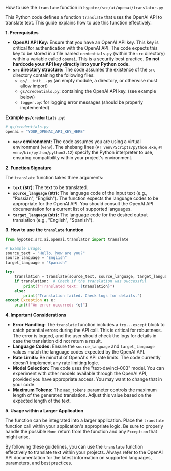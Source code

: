 How to use the `translate` function in `hypotez/src/ai/openai/translator.py`

This Python code defines a function `translate` that uses the OpenAI API to translate text. This guide explains how to use this function effectively.

**1. Prerequisites**

* **OpenAI API Key:** Ensure that you have an OpenAI API key.  This key is critical for authentication with the OpenAI API.  The code expects this key to be stored in a file named `credentials.py` (within the `src` directory) within a variable called `openai`.  This is a security best practice.  **Do not hardcode your API key directly into your Python code.**
* **`src` directory structure:** The code assumes the existence of the `src` directory containing the following files:
    * `gs/__init__.py` (an empty module, a directory, or otherwise must allow import)
    * `gs/credentials.py`: containing the OpenAI API key. (see example below)
    * `logger.py`: for logging error messages (should be properly implemented)


**Example `gs/credentials.py`:**

```python
# gs/credentials.py
openai = "YOUR_OPENAI_API_KEY_HERE"
```

* **`venv` environment:** The code assumes you are using a virtual environment (`venv`). The shebang lines (`#! venv/Scripts/python.exe`, `#! venv/bin/python/python3.12`) specify the Python interpreter to use, ensuring compatibility within your project's environment.

**2. Function Signature**

The `translate` function takes three arguments:

* **`text` (str):** The text to be translated.
* **`source_language` (str):** The language code of the input text (e.g., "Russian", "English").  The function expects the language codes to be appropriate for the OpenAI API.  You should consult the OpenAI API documentation for a current list of supported languages.
* **`target_language` (str):** The language code for the desired output translation (e.g., "English", "Spanish").


**3. How to use the `translate` function**

```python
from hypotez.src.ai.openai.translator import translate

# Example usage:
source_text = "Hello, how are you?"
source_language = "English"
target_language = "Spanish"

try:
    translation = translate(source_text, source_language, target_language)
    if translation:  # Check if the translation was successful
        print(f"Translated text: {translation}")
    else:
        print("Translation failed. Check logs for details.")
except Exception as e:
    print(f"An error occurred: {e}")
```

**4. Important Considerations**

* **Error Handling:** The `translate` function includes a `try...except` block to catch potential errors during the API call.  This is critical for robustness.  The error is logged, and the user should check the logs for details in case the translation did not return a result.
* **Language Codes:** Ensure the `source_language` and `target_language` values match the language codes expected by the OpenAI API.
* **Rate Limits:** Be mindful of OpenAI's API rate limits.  The code currently doesn't implement any rate limiting logic.
* **Model Selection:** The code uses the "text-davinci-003" model.  You can experiment with other models available through the OpenAI API, provided you have appropriate access.  You may want to change that in your code.
* **Maximum Tokens:** The `max_tokens` parameter controls the maximum length of the generated translation.  Adjust this value based on the expected length of the text.

**5. Usage within a Larger Application**

The function can be integrated into a larger application.  Place the `translate` function call within your application's appropriate logic. Be sure to properly handle the possible `None` return from the function and any `Exception` that might arise.

By following these guidelines, you can use the `translate` function effectively to translate text within your projects. Always refer to the OpenAI API documentation for the latest information on supported languages, parameters, and best practices.